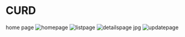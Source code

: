 # CURD
home page
![homepage](https://user-images.githubusercontent.com/92242002/142997099-3f0df011-6ded-4ba4-b9e8-0fb7073b129d.jpg)
![listpage](https://user-images.githubusercontent.com/92242002/142997719-626731e7-7bc7-4d7c-8bd9-bc2e07c3eb70.png)
![detailspage jpg](https://user-images.githubusercontent.com/92242002/142997743-56b7c787-ad68-41db-af1a-00acd74ca960.png)
![updatepage](https://user-images.githubusercontent.com/92242002/142997672-1524b3a0-e2f2-421b-b2e7-991348310d37.jpg)
